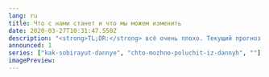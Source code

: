 ```yaml
---
lang: ru
title: Что с нами станет и что мы можем изменить
date: 2020-03-27T10:31:47.550Z
description: "<strong>TL;DR:</strong> всё очень плохо. Текущий прогноз неутешительный; а если ничего не делать, то дистопии фантастов покажутся нам летними каникулами у бабушки"
announced: 1
series: ["kak-sobirayut-dannye", "chto-mozhno-poluchit-iz-dannyh", ""]
imagePreview:
---
```

